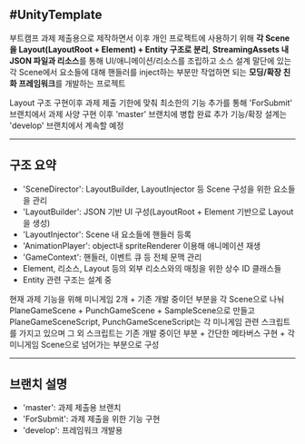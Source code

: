 #UnityTemplate
---
부트캠프 과제 제출용으로 제작하면서 이후 개인 프로젝트에 사용하기 위해 **각 Scene을 Layout(LayoutRoot + Element) + Entity 구조로 분리**, **StreamingAssets 내 JSON 파일과 리소스**를 통해 UI/애니메이션/리소스를 조립하고 소스 설계 말단에 있는 각 Scene에서 요소들에 대해 핸들러를 inject하는 부분만 작업하면 되는 **모딩/확장 친화 프레임워크**를 개발하는 프로젝트

Layout 구조 구현이후 과제 제출 기한에 맞춰 최소한의 기능 추가를 통해 'ForSubmit' 브랜치에서 과제 사양 구현
이후 'master' 브랜치에 병합 완료
추가 기능/확장 설계는 'develop' 브랜치에서 계속할 예정

---

## 구조 요약

- 'SceneDirector': LayoutBuilder, LayoutInjector 등 Scene 구성을 위한 요소들을 관리
- 'LayoutBuilder': JSON 기반 UI 구성(LayoutRoot + Element 기반으로 Layout을 생성)
- 'LayoutInjector': Scene 내 요소들에 핸들러 등록
- 'AnimationPlayer': object내 spriteRenderer 이용해 애니메이션 재생
- 'GameContext': 핸들러, 이벤트 큐 등 전체 문맥 관리
- Element, 리소스, Layout 등의 외부 리소스와의 매칭을 위한 상수 ID 클래스들
- Entity 관련 구조는 설계 중

현재 과제 기능을 위해 미니게임 2개 + 기존 개발 중이던 부분을 각 Scene으로 나눠 
PlaneGameScene + PunchGameScene + SampleScene으로 만들고
PlaneGameSceneScript, PunchGameSceneScript는 각 미니게임 관련 스크립트를 가지고 있으며
그 외 스크립트는 기존 개발 중이던 부분 + 간단한 메타버스 구현 + 각 미니게임 Scene으로 넘어가는 부분으로 구성

---

## 브랜치 설명

- 'master': 과제 제출용 브랜치
- 'ForSubmit': 과제 제출을 위한 기능 구현 
- 'develop': 프레임워크 개발용
